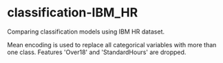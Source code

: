 # classification-IBM_HR
Comparing classification models using IBM HR dataset.

Mean encoding is used to replace all categorical variables with more than one class.
Features 'Over18' and 'StandardHours' are dropped.
